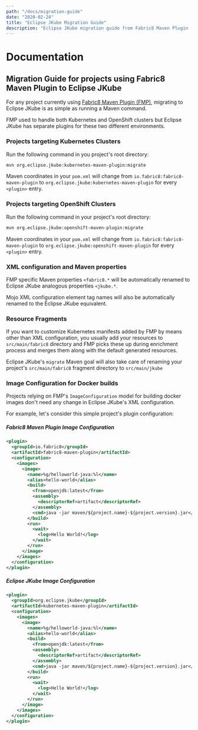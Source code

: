 ```yaml
---
path: "/docs/migration-guide"
date: "2020-02-24"
title: "Eclipse JKube Migration Guide"
description: "Eclipse JKube migration guide from Fabric8 Maven Plugin (FMP)"
---
```

<div className="hero">
<div className="hero-content">

# Documentation

</div>
</div>

## Migration Guide for projects using Fabric8 Maven Plugin to Eclipse JKube

For any project currently using [Fabric8 Maven Plugin (FMP)](https://github.com/fabric8io/fabric8-maven-plugin),
migrating to Eclipse JKube is as simple as running a Maven command.

FMP used to handle both Kubernetes and OpenShift clusters but Eclipse JKube has separate plugins for these two different
environments.

### Projects targeting Kubernetes Clusters

Run the following command in you project's root directory:

```bash
mvn org.eclipse.jkube:kubernetes-maven-plugin:migrate
```

Maven coordinates in your `pom.xml` will change from `io.fabric8:fabric8-maven-plugin` to 
`org.eclipse.jkube:kubernetes-maven-plugin` for every `<plugin>` entry.

### Projects targeting OpenShift Clusters

Run the following command in your project's root directory:

```bash
mvn org.eclipse.jkube:openshift-maven-plugin:migrate
```

Maven coordinates in your `pom.xml` will change from `io.fabric8:fabric8-maven-plugin` to 
`org.eclipse.jkube:openshift-maven-plugin` for every `<plugin>` entry.

### XML configuration and Maven properties

FMP specific Maven properties `<fabric8.*` will be automatically renamed to Eclipse JKube analogous
properties `<jkube.*`.

Mojo XML configuration element tag names will also be automatically renamed to the Eclipse JKube
equivalent.

### Resource Fragments

If you want to customize Kubernetes manifests added by FMP by means other than XML configuration,
you usually add your resources to `src/main/fabric8` directory and FMP picks these up during enrichment
process and merges them along with the default generated resources.

Eclipse JKube's `migrate` Maven goal will also take care of renaming your project's `src/main/fabric8`
fragment directory to `src/main/jkube`

### Image Configuration for Docker builds

Projects relying on FMP's `ImageConfiguration` model for building docker images don't need any change in
Eclipse JKube's XML configuration.

For example, let's consider this simple project's plugin configuration:

##### Fabric8 Maven Plugin Image Configuration
```xml
<plugin>
  <groupId>io.fabric8</groupId>
  <artifactId>fabric8-maven-plugin</artifactId>
  <configuration>
    <images>
      <image>
        <name>%g/helloworld-java:%l</name>
        <alias>hello-world</alias>
        <build>
          <from>openjdk:latest</from>
          <assembly>
            <descriptorRef>artifact</descriptorRef>
          </assembly>
          <cmd>java -jar maven/${project.name}-${project.version}.jar</cmd>
        </build>
        <run>
          <wait>
            <log>Hello World!</log>
          </wait>
        </run>
      </image>
    </images>
  </configuration>
</plugin>
```

##### Eclipse JKube Image Configuration
```xml
<plugin>
  <groupId>org.eclipse.jkube</groupId>
  <artifactId>kubernetes-maven-plugin</artifactId>
  <configuration>
    <images>
      <image>
        <name>%g/helloworld-java:%l</name>
        <alias>hello-world</alias>
        <build>
          <from>openjdk:latest</from>
          <assembly>
            <descriptorRef>artifact</descriptorRef>
          </assembly>
          <cmd>java -jar maven/${project.name}-${project.version}.jar</cmd>
        </build>
        <run>
          <wait>
            <log>Hello World!</log>
          </wait>
        </run>
      </image>
    </images>
  </configuration>
</plugin>
```
